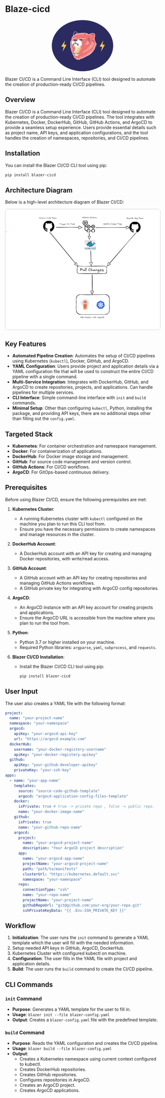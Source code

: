 # Blaze-cicd

<div align="center">
  <img src="blaze-cicd.png" alt="Blazer CI/CD Logo" width="200" style="border-radius: 50%;"/>
</div>

Blazer CI/CD is a Command Line Interface (CLI) tool designed to automate the creation of production-ready CI/CD pipelines.

## Overview

Blazer CI/CD is a Command Line Interface (CLI) tool designed to automate the creation of production-ready CI/CD pipelines. The tool integrates with Kubernetes, Docker, DockerHub, GitHub, GitHub Actions, and ArgoCD to provide a seamless setup experience. Users provide essential details such as project name, API keys, and application configurations, and the tool handles the creation of namespaces, repositories, and CI/CD pipelines.

## Installation

You can install the Blazer CI/CD CLI tool using pip:

```bash
pip install blazer-cicd
```

## Architecture Diagram

Below is a high-level architecture diagram of Blazer CI/CD:

<div align="center">
  <img src="diagram.png" alt="Blazer CI/CD Architecture Diagram" width="600" style="border: 1px solid #ccc; border-radius: 8px;"/>
</div>

## Key Features

- **Automated Pipeline Creation**: Automates the setup of CI/CD pipelines using Kubernetes (`kubectl`), Docker, GitHub, and ArgoCD.
- **YAML Configuration**: Users provide project and application details via a YAML configuration file that will be used to construct the entire CI/CD pipeline with a single command.
- **Multi-Service Integration**: Integrates with DockerHub, GitHub, and ArgoCD to create repositories, projects, and applications. Can handle pipelines for multiple services.
- **CLI Interface**: Simple command-line interface with `init` and `build` commands.
- **Minimal Setup**: Other than configuring `kubectl`, Python, installing the package, and providing API keys, there are no additional steps other than filling out the `config.yaml`.

## Targeted Stack

- **Kubernetes**: For container orchestration and namespace management.
- **Docker**: For containerization of applications.
- **DockerHub**: For Docker image storage and management.
- **GitHub**: For source code management and version control.
- **GitHub Actions**: For CI/CD workflows.
- **ArgoCD**: For GitOps-based continuous delivery.

## Prerequisites

Before using Blazer CI/CD, ensure the following prerequisites are met:

1. **Kubernetes Cluster**:

   - A running Kubernetes cluster with `kubectl` configured on the machine you plan to run this CLI tool from.
   - Ensure you have the necessary permissions to create namespaces and manage resources in the cluster.

2. **DockerHub Account**:

   - A DockerHub account with an API key for creating and managing Docker repositories, with write/read access.

3. **GitHub Account**:

   - A GitHub account with an API key for creating repositories and managing GitHub Actions workflows.
   - A GitHub private key for integrating with ArgoCD config repositories.

4. **ArgoCD**:

   - An ArgoCD instance with an API key account for creating projects and applications.
   - Ensure the ArgoCD URL is accessible from the machine where you plan to run the tool from.

5. **Python**:

   - Python 3.7 or higher installed on your machine.
   - Required Python libraries: `argparse`, `yaml`, `subprocess`, and `requests`.

6. **Blazer CI/CD Installation**:
   - Install the Blazer CI/CD CLI tool using pip:
     ```bash
     pip install blazer-cicd
     ```

## User Input

The user also creates a YAML file with the following format:

```yaml
project:
  name: "your-project-name"
  namespace: "your-namespace"
  argocd:
    apiKey: "your-argocd-api-key"
    url: "https://argocd.example.com"
  dockerHub:
    username: "your-docker-registery-username"
    apiKey: "your-docker-registery-apikey"
  github:
    apiKey: "your-github-developer-apikey"
    privateKey: "your-ssh-key"
apps:
  - name: "your-app-name"
    templates:
      source: "source-code-github-template"
      argocd: "argocd-application-config-files-template"
    docker:
      isPrivate: true # true -> private repo , false -> public repo.
      name: "your-docker-image-name"
    github:
      isPrivate: true
      name: "your-github-repo-name"
    argocd:
      project:
        name: "your-argocd-project-name"
        description: "Your ArgoCD project description"
      app:
        name: "your-argocd-app-name"
        projectName: "your-argocd-project-name"
        path: "path/to/manifests"
        clusterUrl: "https://kubernetes.default.svc"
        namespace: "your-namespace"
      repo:
        connectionType: "ssh"
        name: "your-repo-name"
        projectName: "your-project-name"
        githubRepoUrl: "git@github.com:your-org/your-repo.git"
        sshPrivateKeyData: "{{ .Env.SSH_PRIVATE_KEY }}"
```

## Workflow

1. **Initialization**: The user runs the `init` command to generate a YAML template which the user will fill with the needed information.
2. Setup needed API keys in GitHub, ArgoCD, DockerHub.
3. Kubernetes Cluster with configured kubectl on machine.
4. **Configuration**: The user fills in the YAML file with project and application details.
5. **Build**: The user runs the `build` command to create the CI/CD pipeline.

## CLI Commands

### `init` Command

- **Purpose**: Generates a YAML template for the user to fill in.
- **Usage**: `blazer init --file blazer-config.yaml`
- **Output**: Creates a `blazer-config.yaml` file with the predefined template.

### `build` Command

- **Purpose**: Reads the YAML configuration and creates the CI/CD pipeline.
- **Usage**: `blazer build --file blazer-config.yaml`
- **Output**:
  - Creates a Kubernetes namespace using current context configured to kubectl.
  - Creates DockerHub repositories.
  - Creates GitHub repositories.
  - Configures repositories in ArgoCD.
  - Creates an ArgoCD project.
  - Creates ArgoCD applications.
